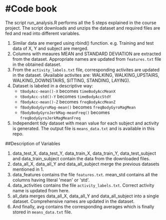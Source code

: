 #Code book 
=================

The script run_analysis.R performs all the 5 steps explained in the course project. The script downloads and unzips the dataset and required files are fed and read into different variables.

1. Similar data are merged using rbind() function. e.g. Training and test data of X, Y and subject are merged.
2. Columns with meaures MEAN and STANDARD DEVIATION are extracted from the dataset. Appropriate names are updated from `features.txt` file in the obtained dataset.
3. From the `activity_labels.txt` file, corresponding activites are updated in the dataset. (Available activites are:  WALKING, WALKING_UPSTAIRS, WALKING_DOWNSTAIRS, SITTING, STANDING, LAYING).
4. Dataset is labeled in a descriptive way:
	- `tBodyAcc-mean()-X` becomes `timeBodyAccMeanX` 
	- `tBodyAcc-std()-Y` becomes `timeBodyAccStdY`
	- `fBodyAcc-mean()-Z` becomes `freqBodyAccMeanZ`
	- `fBodyBodyGyroMag-mean()` becomes `freqBodyGyroMagMean`
	- `fBodyBodyGyroJerkMag-meanFreq()` becomes `freqBodyGyroJerkMagMeanFreq`
5. Independent tidy dataset with mean value for each subject and activity is generated. The output file is `means_data.txt` and is available in this repo.

##Description of Variables
1. data_test_X, data_test_Y, data_train_X, data_train_Y, data_test_subject and data_train_subject contain the data from the downloaded files.
2. data_all_X, data_all_Y and data_all_subject merge the previous datasets mentioned in 1.
2. data_features contains the file `features.txt`. mean_std contains all the columns having literal 'mean' or 'std'. 
3. data_activities contains the file `activity_labels.txt`. Correct activity name is updated from here.
4. all_data merges data_all_X, data_all_Y and data_all_subject into a single dataset. Comprehensive names are updated in the dataset.
5. And finally, avg contains the corresponding averages which is finally stored in `means_data.txt` file.